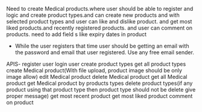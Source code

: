 Need to create Medical products.where user should be able to register and logic and create product types.and can create new products and with selected product types
and user can like and dislike product. and get most liked products.and recently registered products. and user can comment on products.
need to add field s like expiry dates in product

- While the user registers that time user should be getting an email with the password and email that user registered. Use any free email sender.

APIS- register user
login user
create product types
get all product types
create Medical product(With file upload, product image should be only image allow)
edit Medical product
delete Medical product
get all Medical product
get Medical product by products types
delete product types(if any product using that product type then product type should not be delete give proper message)
get most recent product
get most liked product
comment on product